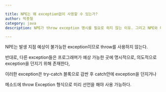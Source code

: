 ```yaml
---

title: NPE는 왜 exception없이 사용할 수 있는가?
author: 박종철
category: java
description: NPE가 throw exception 명시를 필요로 하지 않는 이유. 그리고 NPE와 다른 Exception과 차이.

---
```


NPE는 발생 지점 예상이 불가능한 exception이므로 throw를 사용하지 않는다.

반대로, 다른 exception들은 프로그래머가 예상 가능한 곳에 명시적으로, 의도적으로 exception을 던지기 위해 존재한다,

이러한 exception은 try-catch 블록으로 감싼 후 catch안에 exception을 던지거나

메소드에 throw Exception 형식으로 미리 선언을 해야 사용 가능하다.
